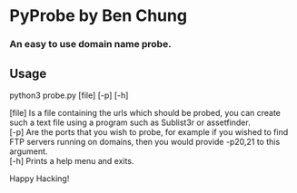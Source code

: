 # PyProbe by Ben Chung
### An easy to use domain name probe.

## Usage
python3 probe.py [file] [-p] [-h]

[file] Is a file containing the urls which should be probed, you can create such a text file using a program such as Sublist3r or assetfinder.  
[-p] Are the ports that you wish to probe, for example if you wished to find FTP servers running on domains, then you would provide -p20,21 to this argument.  
[-h] Prints a help menu and exits.  

Happy Hacking!
